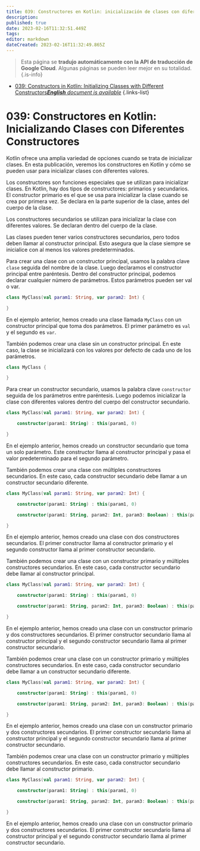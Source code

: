 ```yaml
---
title: 039: Constructores en Kotlin: inicialización de clases con diferentes constructores
description: 
published: true
date: 2023-02-16T11:32:51.449Z
tags: 
editor: markdown
dateCreated: 2023-02-16T11:32:49.865Z
---
```


> Esta página se **tradujo automáticamente con la API de traducción de Google Cloud**.
Algunas páginas se pueden leer mejor en su totalidad.{.is-info}



- [039: Constructors in Kotlin: Initializing Classes with Different Constructors***English** document is available*](/en/Knowledge-base/Kotlin/Learning/039-constructors-in-kotlin-initializing-classes-with-different-constructors)
{.links-list}


# 039: Constructores en Kotlin: Inicializando Clases con Diferentes Constructores

Kotlin ofrece una amplia variedad de opciones cuando se trata de inicializar clases. En esta publicación, veremos los constructores en Kotlin y cómo se pueden usar para inicializar clases con diferentes valores.

Los constructores son funciones especiales que se utilizan para inicializar clases. En Kotlin, hay dos tipos de constructores: primarios y secundarios. El constructor primario es el que se usa para inicializar la clase cuando se crea por primera vez. Se declara en la parte superior de la clase, antes del cuerpo de la clase.

Los constructores secundarios se utilizan para inicializar la clase con diferentes valores. Se declaran dentro del cuerpo de la clase.

Las clases pueden tener varios constructores secundarios, pero todos deben llamar al constructor principal. Esto asegura que la clase siempre se inicialice con al menos los valores predeterminados.

Para crear una clase con un constructor principal, usamos la palabra clave `clase` seguida del nombre de la clase. Luego declaramos el constructor principal entre paréntesis. Dentro del constructor principal, podemos declarar cualquier número de parámetros. Estos parámetros pueden ser val o var.

```kotlin
class MyClass(val param1: String, var param2: Int) {

}
```

En el ejemplo anterior, hemos creado una clase llamada `MyClass` con un constructor principal que toma dos parámetros. El primer parámetro es `val` y el segundo es `var`.

También podemos crear una clase sin un constructor principal. En este caso, la clase se inicializará con los valores por defecto de cada uno de los parámetros.

```kotlin
class MyClass {

}
```

Para crear un constructor secundario, usamos la palabra clave `constructor` seguida de los parámetros entre paréntesis. Luego podemos inicializar la clase con diferentes valores dentro del cuerpo del constructor secundario.

```kotlin
class MyClass(val param1: String, var param2: Int) {

    constructor(param1: String) : this(param1, 0)

}
```

En el ejemplo anterior, hemos creado un constructor secundario que toma un solo parámetro. Este constructor llama al constructor principal y pasa el valor predeterminado para el segundo parámetro.

También podemos crear una clase con múltiples constructores secundarios. En este caso, cada constructor secundario debe llamar a un constructor secundario diferente.

```kotlin
class MyClass(val param1: String, var param2: Int) {

    constructor(param1: String) : this(param1, 0)

    constructor(param1: String, param2: Int, param3: Boolean) : this(param1, param2)

}
```

En el ejemplo anterior, hemos creado una clase con dos constructores secundarios. El primer constructor llama al constructor primario y el segundo constructor llama al primer constructor secundario.

También podemos crear una clase con un constructor primario y múltiples constructores secundarios. En este caso, cada constructor secundario debe llamar al constructor principal.

```kotlin
class MyClass(val param1: String, var param2: Int) {

    constructor(param1: String) : this(param1, 0)

    constructor(param1: String, param2: Int, param3: Boolean) : this(param1, param2)

}
```

En el ejemplo anterior, hemos creado una clase con un constructor primario y dos constructores secundarios. El primer constructor secundario llama al constructor principal y el segundo constructor secundario llama al primer constructor secundario.

También podemos crear una clase con un constructor primario y múltiples constructores secundarios. En este caso, cada constructor secundario debe llamar a un constructor secundario diferente.

```kotlin
class MyClass(val param1: String, var param2: Int) {

    constructor(param1: String) : this(param1, 0)

    constructor(param1: String, param2: Int, param3: Boolean) : this(param1, param2)

}
```

En el ejemplo anterior, hemos creado una clase con un constructor primario y dos constructores secundarios. El primer constructor secundario llama al constructor principal y el segundo constructor secundario llama al primer constructor secundario.

También podemos crear una clase con un constructor primario y múltiples constructores secundarios. En este caso, cada constructor secundario debe llamar al constructor primario.

```kotlin
class MyClass(val param1: String, var param2: Int) {

    constructor(param1: String) : this(param1, 0)

    constructor(param1: String, param2: Int, param3: Boolean) : this(param1, param2)

}
```

En el ejemplo anterior, hemos creado una clase con un constructor primario y dos constructores secundarios. El primer constructor secundario llama al constructor principal y el segundo constructor secundario llama al primer constructor secundario.